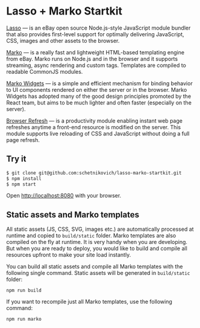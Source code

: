 #  Lasso + Marko Startkit

<a href="https://github.com/lasso-js/lasso">Lasso</a> &mdash; is an eBay open source 
Node.js-style JavaScript module bundler that also provides first-level support for optimally 
delivering JavaScript, CSS, images and other assets to the browser.

<a href="https://github.com/marko-js/marko">Marko</a> &mdash; is a really fast and lightweight 
HTML-based templating engine from eBay. Marko runs on Node.js and in the browser and it supports 
streaming, async rendering and custom tags. Templates are compiled to readable CommonJS modules.

<a href="https://github.com/marko-js/marko">Marko Widgets</a> &mdash; is a simple and efficient 
mechanism for binding behavior to UI components rendered on either the server or in the browser. 
Marko Widgets has adopted many of the good design principles promoted by the React team, but 
aims to be much lighter and often faster (especially on the server).

<a href="https://github.com/patrick-steele-idem/browser-refresh">Browser Refresh</a> &mdash; is 
a productivity module enabling instant web page refreshes anytime a front-end resource is modified 
on the server. This module supports live reloading of CSS and JavaScript without doing a full 
page refresh.


## Try it

```sh
$ git clone git@github.com:schetnikovich/lasso-marko-startkit.git 
$ npm install
$ npm start
```

Open [http://localhost:8080]() with your browser.

## Static assets and Marko templates

All static assets (JS, CSS, SVG, images etc.) are automatically processed at runtime and
copied to `build/static` folder. Marko templates are also compiled on the fly at runtime. 
It is very handy when you are developing. But when you are ready to deploy, you would like to 
build and compile all resources upfront to make your site load instantly.

You can build all static assets and compile all Marko templates with the following single
command. Static assets will be generated in `build/static` folder:

    npm run build
    
If you want to recompile just all Marko templates, use the following command:

    npm run marko
    
